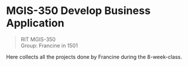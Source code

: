 # MGIS-350 Develop Business Application
> RIT MGIS-350 <br>
> Group: Francine in 1501<br>

Here collects all the projects done by Francine during the 8-week-class.
